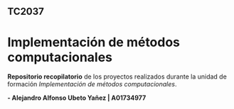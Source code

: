 ## TC2037
# Implementación de métodos computacionales
**Repositorio recopilatorio** de los proyectos realizados durante la unidad de formación *Implementación de métodos computacionales*.

**- Alejandro Alfonso Ubeto Yañez | A01734977**
